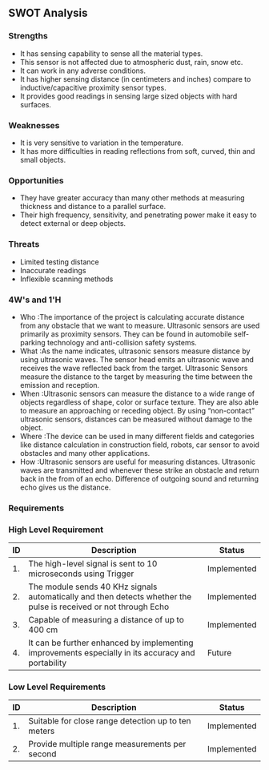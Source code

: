 ## SWOT Analysis
### Strengths
*   It has sensing capability to sense all the material types.
*   This sensor is not affected due to atmospheric dust, rain, snow etc.
*   It can work in any adverse conditions.
*   It has higher sensing distance (in centimeters and inches) compare to inductive/capacitive proximity sensor types.
*   It provides good readings in sensing large sized objects with hard surfaces.
### Weaknesses
*   It is very sensitive to variation in the temperature.
*   It has more difficulties in reading reflections from soft, curved, thin and small objects.
### Opportunities
*   They have greater accuracy than many other methods at measuring thickness and distance to a parallel surface.
*   Their high frequency, sensitivity, and penetrating power make it easy to detect external or deep objects.
### Threats
*   Limited testing distance
*   Inaccurate readings
*   Inflexible scanning methods
### 4W's and 1'H 
*   Who :The importance of the project is calculating accurate distance from any obstacle that we want to measure. Ultrasonic sensors are used primarily as proximity sensors. They can be found in automobile self-parking technology and anti-collision safety systems.
*   What :As the name indicates, ultrasonic sensors measure distance by using ultrasonic waves. The sensor head emits an ultrasonic wave and receives the wave reflected back from the target. Ultrasonic Sensors measure the distance to the target by measuring the time between the emission and reception.
*   When :Ultrasonic sensors can measure the distance to a wide range of objects regardless of shape, color or surface texture. They are also able to measure an approaching or receding object. By using “non-contact” ultrasonic sensors, distances can be measured without damage to the object.
*   Where :The device can be used in many different fields and categories like distance calculation in construction field, robots, car sensor to avoid obstacles and many other applications.
*   How :Ultrasonic sensors are useful for measuring distances. Ultrasonic waves are transmitted and whenever these strike an obstacle and return back in the from of an echo. Difference of outgoing sound and returning echo gives us the distance.
### Requirements
### High Level Requirement
| ID | Description | Status |
| ----- | ----- | ----- |
| 1. | The high-level signal is sent to 10 microseconds using Trigger | Implemented |
| 2. | The module sends 40 KHz signals automatically and then detects whether the pulse is received or not through Echo| Implemented |
| 3. | Capable of measuring a distance of up to 400 cm| Implemented |
| 4. | It can be further enhanced by implementing improvements especially in its accuracy and portability | Future |
### Low Level Requirements
| ID | Description | Status |
| ----- | ----- | ----- |
| 1. | Suitable for close range detection up to ten meters | Implemented |
| 2. | Provide multiple range measurements per second| Implemented |

